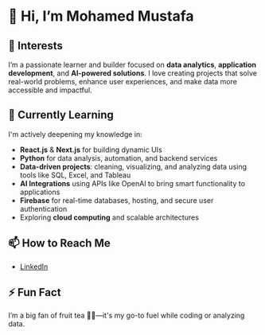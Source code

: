 # 👋 Hi, I’m Mohamed Mustafa

## 👀 Interests  
I’m a passionate learner and builder focused on **data analytics**, **application development**, and **AI-powered solutions**. I love creating projects that solve real-world problems, enhance user experiences, and make data more accessible and impactful.

## 🌱 Currently Learning  
I'm actively deepening my knowledge in:
- **React.js** & **Next.js** for building dynamic UIs  
- **Python** for data analysis, automation, and backend services  
- **Data-driven projects**: cleaning, visualizing, and analyzing data using tools like SQL, Excel, and Tableau  
- **AI Integrations** using APIs like OpenAI to bring smart functionality to applications  
- **Firebase** for real-time databases, hosting, and secure user authentication  
- Exploring **cloud computing** and scalable architectures  

## 📫 How to Reach Me  
- [LinkedIn](https://www.linkedin.com/in/mohamedlink/)  

## ⚡ Fun Fact  
I’m a big fan of fruit tea 🍓🍑—it's my go-to fuel while coding or analyzing data.
